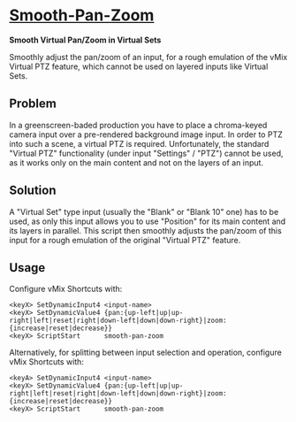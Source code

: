 
[Smooth-Pan-Zoom](smooth-pan-zoom.vb)
=====================================

**Smooth Virtual Pan/Zoom in Virtual Sets**

Smoothly adjust the pan/zoom of an input, for a rough emulation of the
vMix Virtual PTZ feature, which cannot be used on layered inputs like
Virtual Sets.

Problem
-------

In a greenscreen-baded production you have to place a chroma-keyed
camera input over a pre-rendered background image input. In order to
PTZ into such a scene, a virtual PTZ is required. Unfortunately,
the standard "Virtual PTZ" functionality (under input "Settings" / "PTZ")
cannot be used, as it works only on the main content and not on the
layers of an input.

Solution
--------

A "Virtual Set" type input (usually the "Blank" or "Blank 10" one) has
to be used, as only this input allows you to use "Position" for its
main content and its layers in parallel. This script then smoothly
adjusts the pan/zoom of this input for a rough emulation of the original
"Virtual PTZ" feature.

Usage
-----

Configure vMix Shortcuts with:

    <keyX> SetDynamicInput4 <input-name>
    <keyX> SetDynamicValue4 {pan:{up-left|up|up-right|left|reset|right|down-left|down|down-right}|zoom:{increase|reset|decrease}}
    <keyX> ScriptStart      smooth-pan-zoom

Alternatively, for splitting between input selection and operation, configure vMix Shortcuts with:

    <keyA> SetDynamicInput4 <input-name>
    <keyX> SetDynamicValue4 {pan:{up-left|up|up-right|left|reset|right|down-left|down|down-right}|zoom:{increase|reset|decrease}}
    <keyX> ScriptStart      smooth-pan-zoom

